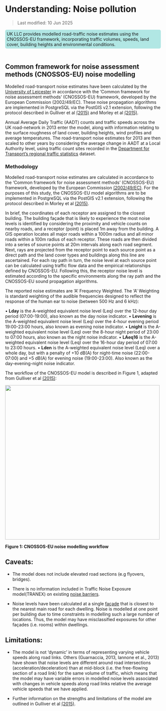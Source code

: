# Understanding: Noise pollution

>Last modified: 10 Jun 2025


<div style="background-color: rgba(0, 178, 169, 0.3); padding: 5px; border-radius: 5px;"><strong> </strong>UK LLC provides modelled road-traffic noise estimates using the CNOSSOS-EU framework, incorporating traffic volumes, speeds, land cover, building heights and environmental conditions.</div>  
<br>

## Common framework for noise assessment methods (CNOSSOS-EU) noise modelling

Modelled road-transport noise estimates have been calculated by the [University of Leicester](https://le.ac.uk/cehs/research/longitudinal-linkage-collaboration) in accordance with the ‘Common framework for noise assessment methods’ (CNOSSOS-EU) framework, developed by the European Commission (2002/49/EC). These noise propagation algorithms are implemented in PostgreSQL via the PostGIS v2.1 extension, following the protocol described in Gulliver et al [(2015)](https://doi.org/10.1016/j.envsoft.2014.12.022) and Morley et al [(2015)](https://doi.org/10.1016/j.envpol.2015.07.031). 

Annual Average Daily Traffic (AADT) counts and traffic speeds across the UK road-network in 2013 enter the model, along with information relating to the surface roughness of land cover, building heights, wind profiles and average temperatures. The road-transport noise estimates for 2013 are then scaled to other years by considering the average change in AADT at a Local Authority level, using traffic count sites recorded in the [Department for Transport’s regional traffic statistics](https://roadtraffic.dft.gov.uk/regions) dataset.


### Methodology

Modelled road-transport noise estimates are calculated in accordance to the ‘Common framework for noise assessment methods’ (CNOSSOS-EU) framework, developed by the European Commission [(2002/49/EC)](https://www.researchgate.net/publication/280894153_Common_noise_assessment_methods_in_Europe_CNOSSOS-EU). For the purposes of this study, the CNOSSOS-EU model algorithms are to be implemented in PostgreSQL via the PostGIS v2.1 extension, following the protocol described in Morley et al [(2015)](https://doi.org/10.1016/j.envpol.2015.07.031).

In brief, the coordinates of each receptor are assigned to the closest building. The building façade that is likely to experience the most noise levels is identified by considering the proximity and vehicle counts on nearby roads, and a receptor (point) is placed 1m away from the building. A GIS operation locates all major roads within a 1000m radius and all minor roads within a 100m radius of each receptor. These roads are then divided into a series of source points at 20m intervals along each road segment. Next, rays are projected from the receptor point to each source point as a direct path and the land cover types and buildings along this line are ascertained. For each ray path in turn, the noise level at each source point can be calculated using traffic flow data and the empirical relationships defined by CNOSSOS-EU. Following this, the receptor noise level is estimated according to the specific environments along the ray path and the CNOSSOS-EU sound propagation algorithms. 

The reported noise estimates are ‘A’ Frequency Weighted. The ‘A’ Weighting is standard weighting of the audible frequencies designed to reflect the response of the human ear to noise (between 500 Hz and 6 kHz):

•	**Lday** is the A-weighted equivalent noise level (Leq) over the 12-hour day period (07:00-19:00), also known as the day noise indicator.
•	**Levening** is the A-weighted equivalent noise level (Leq) over the 4-hour evening period 19:00-23:00 hours, also known as evening noise indicator.
•	**Lnight** is the A-weighted equivalent noise level (Leq) over the 8-hour night period of 23:00 to 07:00 hours, also known as the night noise indicator.
•	**LAeq16** is the A-weighted equivalent noise level (Leq) over the 16-hour day period of 07:00 to 23:00 hours.
•	**Lden** is the A-weighted equivalent noise level (Leq) over a whole day, but with a penalty of +10 dB(A) for night-time noise (22:00-07:00) and +5 dB(A) for evening noise (19:00-23:00). Also known as the day-evening-night noise indicator.

The workflow of the CNOSSOS-EU model is described in Figure 1, adapted from Gulliver et al [(2015)](https://doi.org/10.1016/j.envsoft.2014.12.022):

<img src="../images/noise_pollution.png" width="500"/>


**Figure 1: CNOSSOS-EU noise modelling workflow**


## Caveats: 

- The model does not include elevated road sections (e.g flyovers, bridges). 

- There is no information included in Traffic Noise Exposure model(TRANEX) on existing [noise barriers](https://www.sciencedirect.com/topics/earth-and-planetary-sciences/noise-barrier).

- Noise levels have been calculated at a single [façade](https://www.sciencedirect.com/topics/engineering/facades) that is closest to the nearest main road for each dwelling. Noise is modelled at one point per building due to time constraints in modelling such a large number of locations. Thus, the model may have misclassified exposures for other façades (i.e. rooms) within dwellings. 

## Limitations:  

- The model is not ‘dynamic’ in terms of representing varying vehicle speeds along road links. Others (Guarnaccia, 2013, Iannone et al., 2013) have shown that noise levels are different around road intersections (acceleration/deceleration) than at mid-block (i.e. the free-flowing section of a road link) for the same volume of traffic, which means that the model may have variable errors in modelled noise levels associated with changes in vehicle speeds along road links relative the average vehicle speeds that we have applied.

- Further information on the strengths and limitations of the model are outlined in Gulliver et al [(2015)](https://doi.org/10.1016/j.envsoft.2014.12.022).

 